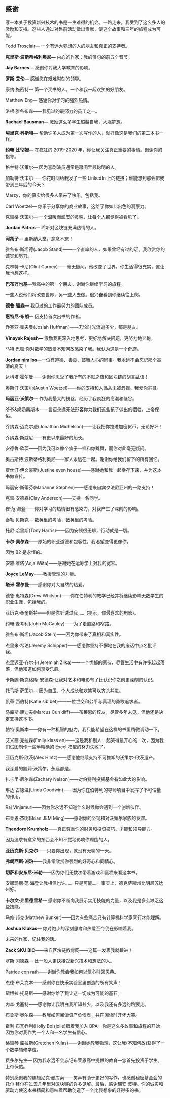 <title>CarterLeeWoetzel_019_ebook-18</title> <link href="css/PredefinedStyles_FiraSans.css" rel="stylesheet" type="text/css"> 

## 感谢

写一本关于投资新兴技术的书是一生难得的机会。一路走来，我受到了这么多人的激励和支持。这些人通过对售前活动做出贡献，使这个故事和三年的旅程成为可能。

Todd Trosclair— 一个有远大梦想的人的朋友和真正的支持者。

**克里斯·波斯蒂格利奥尼—** 内心的作家；我的俳句的前五个音节。

**Jay Barnes—** 感谢你对我大学教育的影响。

**罗斯·艾伦—** 感谢您在艰难时刻的领导。

康纳·施密特— 第一个买书的人。一个和我一起欢笑的好朋友。

Matthew Eng— 感谢你对学习的强烈热情。

洛根·雅各布森——我见过的最努力的员工之一。

**Rachael Bausman—** 激励这么多学生超越自我，大胆梦想。

**埃里克·科斯特—** 帮助许多人成为第一次写作的人，就好像这是我们的第二本书一样。

**约翰·比彻姆—** 在疯狂的 2019-2020 年，你让我关注真正重要的事情。谢谢你的指导。

格兰特·沃策尔— 因为喜剧演员通常是房间里最聪明的人。

加勒特·沃策尔——你花时间给我发了一些 LinkedIn 上的链接；谁能想到那会把我带到三年后的今天？

Marzy，你的真实给很多人带来了快乐，包括我。

Carl Woetzel— 你乐于分享你的商业故事，这给了你如此出色的洞察力。

克雷格·沃策尔— 一个温暖而顽皮的灵魂，让每个人都觉得被看见了。

**Jordan Patros—** 聆听对区块链充满热情的人。

**河胡子—** 里斯纳大堂，念念不忘！

雅各布·斯坦德(Jacob Stand)——一个直率的人，如果曾经有过的话。我欣赏你的诚实和努力。

克林特·卡尼(Clint Carney)——毫无疑问，他改变了世界。你生活得很充实，这让我也想这样。

**巴布万也基**—我高中的第一个朋友，谢谢你继续学习的旅程。

一些人说他们将改变世界，另一些人去做。很兴奋看到你继续往上爬。

**德鲁·强森—** 我见过的工作最努力的团队成员。

**惠特尼·布朗—** 因支持首次出书的作者。

乔赛亚·霍夫曼(Josiah Huffman)——无论时光流逝多少，都是朋友。

**Vinayak Rajesh—** 激励我更深入地思考，更好地解决问题，更努力地奔跑。

马特·巴顿:你对数学的热爱不知何故感染了我。我认为这是一个奇迹。

**Jordan nim los**—一位有道德、善良、鼓舞人心的同事。我永远不会忘记那个高清的夏天！

达科塔·霍尔曼——谢谢你忍受了我所有的不眠之夜和区块链的胡言乱语！

奥斯汀·沃策尔(Austin Woetzel)——你的支持和人品从未被忽视。我爱你哥哥。

**玛丽亚·沃策尔—** 作为我最大的粉丝，经历了我疯狂的高潮和低谷。

爷爷&奶奶奥斯本——言语永远无法形容你为我们这些孩子做出的牺牲。上帝保佑。

乔纳森·迈克尔逊(Jonathan Michelson)——让我把你拉进加密货币，无论好坏！

乔纳森·斯威尼——有史以来最好的船长。

安德鲁·欣茨——因为我可以像个疯子一样和你跳舞，而你对此毫无疑问。

奥古斯特·波斯蒂格利奥尼——家人永远在一起。谢谢你给我们留下的所有回忆。

贾丝汀·伊文豪斯(Justine even house)——感谢她和我一起幸存下来，并为这本书做宣传。

玛丽安·斯蒂芬(Marianne Stephen)——感谢来自宾夕法尼亚州的一路支持！

克雷·安德森(Clay Anderson)——支持一名同学。

安·范·海登——你对学习的热情很有感染力，对我产生了深刻的影响。

泰勒·贝斯克— 数英里的考验，数英里的考验。

托尼·哈里斯(Tony Harris)——因为安顿很无聊，行动就是一切。

**卡尔·奥尔森**——原始的职业道德和包容性，我渴望变得更像你。

因为 B2 是永恒的。

安雅·维塔(Anja Wiita)——感谢她在运筹学上对我的宽容。

**Joyce LeMay**——教授管理的力量。

**塔米·霍尔曼**——感谢你对大自然的热爱。

德鲁·惠特森(Drew Whitson)——你在伯特利的教学已经并将继续影响无数学生的职业生涯，包括我的。

亚历克·桑奎斯特——但是你听说过我。。。(提示，你最喜欢的电影)。

约翰·麦考利(John McCauley)——为了走直路和窄路。

雅各布·斯坦(Jacob Stein)——因为你带来了真相和真实性。

杰里米·希珀(Jeremy Schipper)——感谢你坚持不懈地在我的废话中点名批评我。

杰里迈亚·齐尔卡(Jeremiah Zilka)——一个忧郁的家伙，尽管生活中有许多起起落落，但他知道如何享受乐趣。

卡斯滕·斯克格隆-安德森:让我对艺术和电影有了比认识你之前更深刻的认识。

托马斯·萨策尔— 因为自卫、个人成长和欢笑可以齐头并进。

凯蒂·西伯特(Katie sib bet)——一位世交和公平与真理的勇敢追求者。

马库斯·康迪夫(Marcus Cun diff)——布莱恩的校友，尽管多年未见，但他还是决定支持这本书。

帕特·奥斯本——你有一种机智的魅力，我只能希望在这样的书里稍微调动一下。

艾米丽·克拉森(Emily klass en)——这是我和别人一起笑得最开心的一次，因为我们试图制作一些半精确的 Excel 模型的努力失败了。

亚历克斯·欣茨(Alex Hintz)——感谢他继续支持不可推卸的沃策尔-欣茨遗产。

我深爱的凯莉·沃策尔。永远都是。

扎卡里·尼尔森(Zachary Nelson)——对伯特利投资基金有如此大的影响。

琳达·古德温(Linda Goodwin)——因为你在伯特利的导师项目中发挥了不可估量的作用。

Raj Vinjamuri——因为你永远不知道什么时候你会遇到一个创新伙伴。

布莱恩·杰明(Brian JEM Ming)——感谢你的坚韧和对沃策尔家族的友谊。

**Theodore Krumholz**——真正尊重你的财务和投资技巧、才能和领导能力。

因为追求有意义的东西会不知不觉地影响你周围的人。

**亚历克斯·贝克尔**——只要你出现，就没有无聊的一天。

**弗朗西斯·派珀**——我非常欣赏你强烈的好奇心和同情心。

**切萨和安东尼·米勒**——因为你们无数次带着游戏和蛋糕来看这本书。

安娜玛丽·范·海登让我相信也许。。。只是可能。。。事实上，德克萨斯州比明尼苏达州好。

**卡尔文·弗里德里希—** 感谢你不断向我展示实用技能的力量，以及我是多么缺乏这些技能。

马修·邦克(Matthew Bunker)——因为有些痛苦只有计算机科学家同行才能理解。

**Joshua Klukas—** 你对跑步的深刻思考和热爱至今仍在影响着我。

未来的作家，记住我的话。

**Zack SKU BIC**——来自区块链教育网——这篇一发表我就跟进！

塞斯·冈德森— 比一般人更快接受新兴技术和想法的人。

Patrice con rath——谢谢你教会我如何以信心引领恩典。

杰德·布莱克本——感谢你在快乐实验室里创造的所有笑声！

黛博拉·托马斯——感谢你给了我让这一切成为可能的基石。

内森·戈塞特——感谢你让我明白我所知甚少，以及我还有多远的路要走。

布鲁斯·奥尔森——教我如何阅读资产负债表，并在阅读时开怀大笑。

霍利·布瓦乔利(Holly Boisjolie)缠着我加入 BPA。你是这么多故事和旅程的开始，因为你对我作为一个人和一名学生有信心。

格雷琴·库拉斯(Gretchen Kulas)——谢谢她教我物理，这让我(不知何故)获得了一个数学辅修学位。

费多尔先生— 因为我永远不会忘记布莱恩高中提供的教育—您首先投资于学生。上帝保佑。

特别感谢我的编辑尼克·曼库索——笑声有助于更好的写作。也感谢秘密基金会的托尔·拜尔在过去几年里对区块链的许多见解。最后，感谢瑞安·波特。你的诚实和驱动力使这本书精简和意味着帮助创造了一个比我想象的好得多的书。